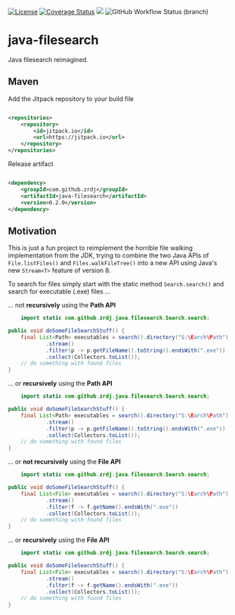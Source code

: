 [![License](https://img.shields.io/github/license/mashape/apistatus.svg?maxAge=2592000)]()
[![Coverage Status](https://coveralls.io/repos/github/codejanovic/java-filesearch/badge.svg?branch=develop)](https://coveralls.io/github/codejanovic/java-filesearch?branch=develop)
[![](https://jitpack.io/v/ZrdJ/java-filesearch.svg)](https://jitpack.io/#ZrdJ/java-filesearch)
![GitHub Workflow Status (branch)](https://github.com/zrdj/java-filesearch/actions/workflows/maven.yml/badge.svg)

# java-filesearch

Java filesearch reimagined.

## Maven

Add the Jitpack repository to your build file

```xml

<repositories>
    <repository>
        <id>jitpack.io</id>
        <url>https://jitpack.io</url>
    </repository>
</repositories>
```

Release artifact

```xml

<dependency>
    <groupId>com.github.zrdj</groupId>
    <artifactId>java-filesearch</artifactId>
    <version>0.2.0</version>
</dependency>
```

## Motivation

This is just a fun project to reimplement the horrible file walking implementation from the JDK, trying to combine the
two Java APIs of `File.listFiles()` and `Files.walkFileTree()` into a new API using Java's new `Stream<T>` feature of
version 8.

To search for files simply start with the static method `Search.search()` and search for executable (.exe) files ...

... not **recursively** using the **Path API**

```java
    import static com.github.zrdj.java.filesearch.Search.search;

public void doSomeFileSearchStuff() {
    final List<Path> executables = search().directory("S:\Earch\Path").notRecursively().byPath()
            .stream()
            .filter(p -> p.getFileName().toString().endsWith(".exe"))
            .collect(Collectors.toList());
    // do something with found files
}
```

... or **recursively** using the **Path API**

```java
    import static com.github.zrdj.java.filesearch.Search.search;

public void doSomeFileSearchStuff() {
    final List<Path> executables = search().directory("S:\Earch\Path").recursively().byPath()
            .stream()
            .filter(p -> p.getFileName().toString().endsWith(".exe"))
            .collect(Collectors.toList());
    // do something with found files
}
```

... or **not recursively** using the **File API**

```java
    import static com.github.zrdj.java.filesearch.Search.search;

public void doSomeFileSearchStuff() {
    final List<File> executables = search().directory("S:\Earch\Path").notRecursively().byFile()
            .stream()
            .filter(f -> f.getName().endsWith(".exe"))
            .collect(Collectors.toList());
    // do something with found files
}
```

... or **recursively** using the **File API**

```java
    import static com.github.zrdj.java.filesearch.Search.search;

public void doSomeFileSearchStuff() {
    final List<File> executables = search().directory("S:\Earch\Path").recursively().byFile()
            .stream()
            .filter(f -> f.getName().endsWith(".exe"))
            .collect(Collectors.toList());
    // do something with found files
}
```
